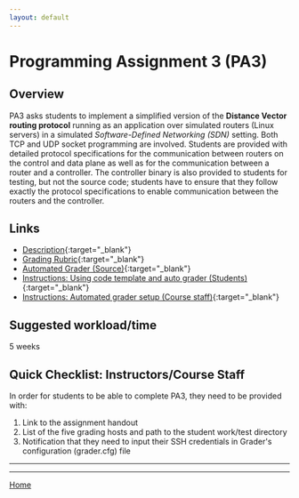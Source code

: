 ```yaml
---
layout: default
---
```


# Programming Assignment 3 (PA3)
## Overview
PA3 asks students to implement a simplified version of the **Distance Vector routing protocol** running as an application over simulated routers (Linux servers) in a simulated _Software-Defined Networking (SDN)_ setting. Both TCP and UDP socket programming are involved. Students are provided with detailed protocol specifications for the communication between routers on the control and data plane as well as for the communication between a router and a controller. The controller binary is also provided to students for testing, but not the source code; students have to ensure that they follow exactly the protocol specifications to enable communication between the routers and the controller.

## Links
* [Description](https://goo.gl/HYHcyQ){:target="_blank"}
* [Grading Rubric](https://goo.gl/DfBSBH){:target="_blank"}
* [Automated Grader (Source)](https://github.com/cse4589/cse4589-pa3){:target="_blank"}
* [Instructions: Using code template and auto grader (Students)](https://goo.gl/I56HSu){:target="_blank"}
* [Instructions: Automated grader setup (Course staff)](https://github.com/cse4589/cse4589-pa3/blob/master/README.md){:target="_blank"}

## Suggested workload/time
5 weeks

## Quick Checklist: Instructors/Course Staff
In order for students to be able to complete PA3, they need to be provided with:

1. Link to the assignment handout
3. List of the five grading hosts and path to the student work/test directory
2. Notification that they need to input their SSH credentials in Grader's configuration (grader.cfg) file

***

***

[Home](/)
